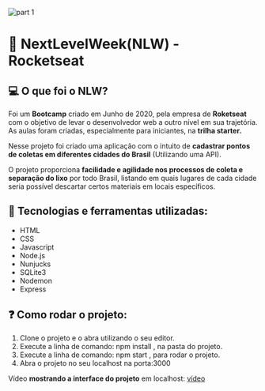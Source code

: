 ![part 1](https://user-images.githubusercontent.com/53317736/84284667-e18b8680-ab12-11ea-8b76-8e5aa3ef4258.JPG)

<h1>🚀 NextLevelWeek(NLW) - Rocketseat</h1>
<h2>💻 O que foi o NLW?</h2>
<p>Foi um <strong>Bootcamp</strong> criado em Junho de 2020, pela empresa de <strong>Roketseat</strong> com o objetivo de levar o desenvolvedor web a outro nível em sua trajetória. 
As aulas foram criadas, especialmente para iniciantes, na <strong>trilha starter.</strong></p>

<p>Nesse projeto foi criado uma aplicação com o intuito de <strong>cadastrar pontos de coletas em diferentes cidades do Brasil</strong> (Utilizando uma API).</p>

<p>O projeto proporciona <strong>facilidade e agilidade nos processos de coleta e separação do lixo</strong> por todo Brasil, listando em quais lugares de cada cidade seria possível descartar certos materiais em locais específicos.</p>

<h2>📱 Tecnologias e ferramentas utilizadas:</h2>

<ul>
  <li>HTML</li>
  <li>CSS</li>
  <li>Javascript</li>
  <li>Node.js</li>
  <li>Nunjucks</li>
  <li>SQLite3</li>
  <li>Nodemon</li>
  <li>Express</li>
</ul>

<h2>❓ Como rodar o projeto:</h2>

<ol>
  <li> Clone o projeto e o abra utilizando o seu editor.</li>

  <li> Execute a linha de comando: npm install , na pasta do projeto.</li>

  <li> Execute a linha de comando: npm start , para rodar o projeto.</li>

  <li> Abra o projeto no seu localhost na porta:3000 </li>
</ol>

<p>Vídeo <strong>mostrando a interface do projeto</strong> em localhost: <a href="https://youtu.be/5_UCaYZbKDc" target="_blank">vídeo</a></p>
